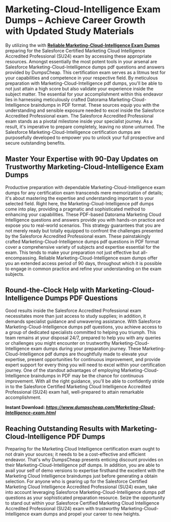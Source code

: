 <h1><strong>Marketing-Cloud-Intelligence Exam Dumps &ndash; Achieve Career Growth with Updated Study Materials</strong></h1>
<p>By utilizing the with <a href="https://www.dumpscheap.com/Marketing-Cloud-Intelligence-exam.html"><strong>Reliable Marketing-Cloud-Intelligence Exam Dumps</strong></a> preparing for the Salesforce Certified Marketing Cloud Intelligence Accredited Professional (SU24) exam by accessing these appropriate resources. Amongst essentially the most potent tools in your arsenal are Salesforce Marketing-Cloud-Intelligence dumps pdf questions and answers provided by DumpsCheap. This certification exam serves as a litmus test for your capabilities and competence in your respective field. By meticulous preparation with Marketing-Cloud-Intelligence pdf dumps, you'll be able to not just attain a high score but also validate your experience inside the subject matter. The essential for your accomplishment within this endeavor lies in harnessing meticulously crafted Datorama Marketing-Cloud-Intelligence braindumps in PDF format. These sources equip you with the understanding and sensible exposure needed to excel inside the Salesforce Accredited Professional exam. The Salesforce Accredited Professional exam stands as a pivotal milestone inside your specialist journey. As a result, it's imperative to prepare completely, leaving no stone unturned. The Salesforce Marketing-Cloud-Intelligence certification dumps are purposefully developed to empower you to unlock your full prospective and secure outstanding benefits.&nbsp;</p>
<h2><strong>Master Your Expertise with 90-Day Updates on Trustworthy Marketing-Cloud-Intelligence Exam Dumps</strong></h2>
<p>Productive preparation with dependable Marketing-Cloud-Intelligence exam dumps for any certification exam transcends mere memorization of details; it's about mastering the expertise and understanding important to your selected field. Right here, the Marketing-Cloud-Intelligence pdf dumps come into play, providing a pragmatic and sophisticated method to enhancing your capabilities. These PDF-based Datorama Marketing Cloud Intelligence questions and answers provide you with hands-on practice and expose you to real-world scenarios. This strategy guarantees that you are not merely ready but totally equipped to confront the challenges presented by the Salesforce Accredited Professional exam. These painstakingly crafted Marketing-Cloud-Intelligence dumps pdf questions in PDF format cover a comprehensive variety of subjects and expertise essential for the exam. This tends to make your preparation not just effective but all-encompassing. Reliable Marketing-Cloud-Intelligence exam dumps offer you an extended access period of 90 days, throughout which it is possible to engage in common practice and refine your understanding on the exam subjects.</p>
<h2><strong>Round-the-Clock Help with Marketing-Cloud-Intelligence Dumps PDF Questions</strong></h2>
<p>Good results inside the Salesforce Accredited Professional exam necessitates more than just access to study supplies; in addition, it demands specialist guidance and unwavering assistance. With Salesforce Marketing-Cloud-Intelligence dumps pdf questions, you achieve access to a group of dedicated specialists committed to helping you triumph. This team remains at your disposal 24/7, prepared to help you with any queries or challenges you might encounter on trustworthy Marketing-Cloud-Intelligence exam dumps during your preparation journey. These Marketing-Cloud-Intelligence pdf dumps are thoughtfully made to elevate your expertise, present opportunities for continuous improvement, and provide expert support for every thing you will need to excel within your certification journey. One of the standout advantages of employing Marketing-Cloud-Intelligence braindumps in PDF may be the chance for continuous improvement. With all the right guidance, you'll be able to confidently stride in to the Salesforce Certified Marketing Cloud Intelligence Accredited Professional (SU24) exam hall, well-prepared to attain remarkable accomplishment.&nbsp;</p>
<p><strong>Instant Download:&nbsp;<strong><a href="https://www.dumpscheap.com/Marketing-Cloud-Intelligence-exam.html"><em>https://www.dumpscheap.com/Marketing-Cloud-Intelligence-exam.html</em></a></strong></strong></p>
<h2><strong>Reaching Outstanding Results with Marketing-Cloud-Intelligence PDF Dumps</strong></h2>
<p>Preparing for the Marketing Cloud Intelligence certification exam ought to not drain your sources; it needs to be a cost-effective and efficient endeavor. That's why DumpsCheap presents enticing discount provides on their Marketing-Cloud-Intelligence pdf dumps. In addition, you are able to avail your self of demo versions to expertise firsthand the excellent with the Marketing Cloud Intelligence braindumps just before generating a obtain selection. For anyone who is gearing up for the Salesforce Certified Marketing Cloud Intelligence Accredited Professional (SU24) exam, take into account leveraging Salesforce Marketing-Cloud-Intelligence dumps pdf questions as your sophisticated preparation resource. Seize the opportunity to stand out within your Salesforce Certified Marketing Cloud Intelligence Accredited Professional (SU24) exam with trustworthy Marketing-Cloud-Intelligence exam dumps and propel your career to new heights.</p>
